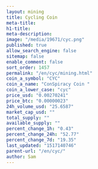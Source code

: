 ```yaml
---
layout: mining
title: Cycling Coin
meta-title: 
h1-title: 
meta-description: 
image: "/media/19671/cyc.png"
published: true
allow_search_engine: false
sitemap: false
enable_comment: false
sort_order: 1457
permalink: "/en/cyc/mining.html"
coin_a_symbol: "CYC"
coin_a_name: "ConSpiracy Coin "
coin_a_lower_case: "cyc"
price_usd: "0.00270241"
price_btc: "0.00000023"
24h_volume_usd: "25.6587"
market_cap_usd: ""
total_supply: ""
available_supply: ""
percent_change_1h: "0.43"
percent_change_24h: "52.77"
percent_change_7d: "19.35"
last_updated: "1517140746"
parent-url: "/en/cyc/"
author: Sam
---
```



